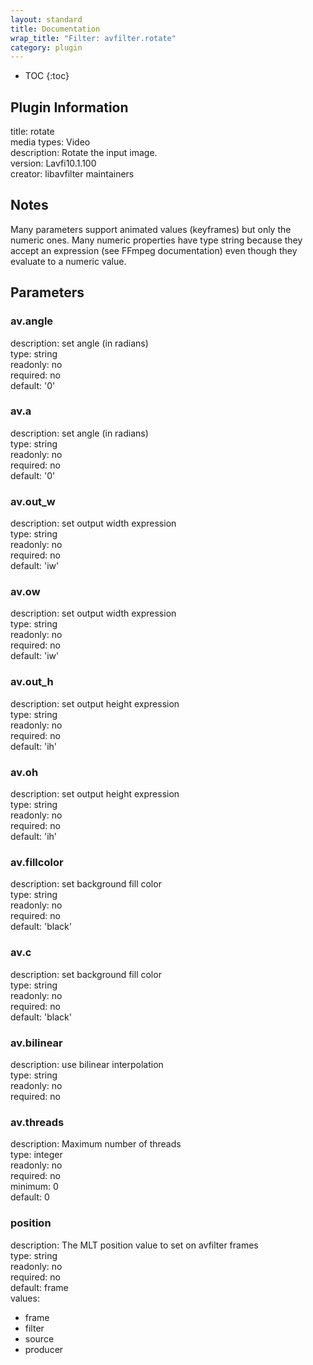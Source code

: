 ```yaml
---
layout: standard
title: Documentation
wrap_title: "Filter: avfilter.rotate"
category: plugin
---
```

* TOC
{:toc}

## Plugin Information

title: rotate  
media types:
Video  
description: Rotate the input image.  
version: Lavfi10.1.100  
creator: libavfilter maintainers  

## Notes

Many parameters support animated values (keyframes) but only the numeric ones. Many numeric properties have type string because they accept an expression (see FFmpeg documentation) even though they evaluate to a numeric value.

## Parameters

### av.angle

  
description:
set angle (in radians)  
type: string  
readonly: no  
required: no  
default: '0'  

### av.a

  
description:
set angle (in radians)  
type: string  
readonly: no  
required: no  
default: '0'  

### av.out_w

  
description:
set output width expression  
type: string  
readonly: no  
required: no  
default: 'iw'  

### av.ow

  
description:
set output width expression  
type: string  
readonly: no  
required: no  
default: 'iw'  

### av.out_h

  
description:
set output height expression  
type: string  
readonly: no  
required: no  
default: 'ih'  

### av.oh

  
description:
set output height expression  
type: string  
readonly: no  
required: no  
default: 'ih'  

### av.fillcolor

  
description:
set background fill color  
type: string  
readonly: no  
required: no  
default: 'black'  

### av.c

  
description:
set background fill color  
type: string  
readonly: no  
required: no  
default: 'black'  

### av.bilinear

  
description:
use bilinear interpolation  
type: string  
readonly: no  
required: no  

### av.threads

  
description:
Maximum number of threads  
type: integer  
readonly: no  
required: no  
minimum: 0  
default: 0  

### position

  
description:
The MLT position value to set on avfilter frames  
type: string  
readonly: no  
required: no  
default: frame  
values:  

* frame
* filter
* source
* producer

